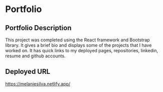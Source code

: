 # Portfolio

## Portfolio Description 

This project was completed using the React framework and Bootstrap library. It gives a brief bio and displays some of the projects that I have worked on. It has quick links to my deployed pages, repositories, linkedin, resume and github accounts.  

## Deployed URL

https://melaniesilva.netlify.app/

